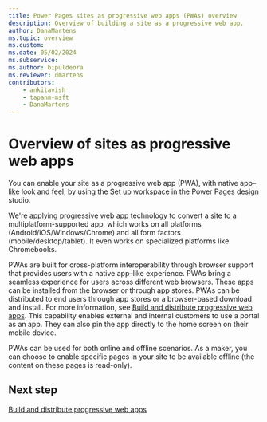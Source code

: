 ```yaml
---
title: Power Pages sites as progressive web apps (PWAs) overview
description: Overview of building a site as a progressive web app.
author: DanaMartens
ms.topic: overview
ms.custom: 
ms.date: 05/02/2024
ms.subservice: 
ms.author: bipuldeora
ms.reviewer: dmartens
contributors:
    - ankitavish
    - tapanm-msft
    - DanaMartens
---
```


# Overview of sites as progressive web apps

You can enable your site as a progressive web app (PWA), with native app–like look and feel, by using the [Set up workspace](setup-workspace.md) in the Power Pages design studio.

We're applying progressive web app technology to convert a site to a multiplatform-supported app, which works on all platforms (Android/iOS/Windows/Chrome) and all form factors (mobile/desktop/tablet). It even works on specialized platforms like Chromebooks.

PWAs are built for cross-platform interoperability through browser support that provides users with a native app–like experience. PWAs bring a seamless experience for users across different web browsers. These apps can be installed from the browser or through app stores. PWAs can be distributed to end users through app stores or a browser-based download and install. For more information, see [Build and distribute progressive web apps](build-progressive-web-apps.md). This capability enables external and internal customers to use a portal as an app. They can also pin the app directly to the home screen on their mobile device.

PWAs can be used for both online and offline scenarios. As a maker, you can choose to enable specific pages in your site to be available offline (the content on these pages is read-only).

## Next step

[Build and distribute progressive web apps](build-progressive-web-apps.md)
